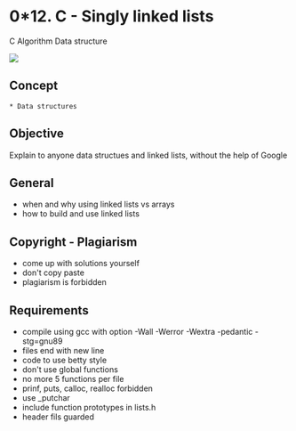 # 0*12. C - Singly linked lists
C Algorithm Data structure

![](https://s3.amazonaws.com/intranet-projects-files/holbertonschool-low_level_programming/229/giphy-3.gif)


## Concept 
    * Data structures

## Objective
Explain to anyone data structues and linked lists, without the help of Google

## General
  * when and why using linked lists vs arrays
  * how to build and use linked lists

## Copyright - Plagiarism
  * come up with solutions yourself
  * don't copy paste
  * plagiarism is forbidden

## Requirements
  * compile using gcc with option -Wall -Werror -Wextra -pedantic -stg=gnu89
  * files end with new line
  * code to use betty style
  * don't use global functions
  * no more 5 functions per file
  * prinf, puts, calloc, realloc forbidden
  * use _putchar
  * include function prototypes in lists.h
  * header fils guarded

